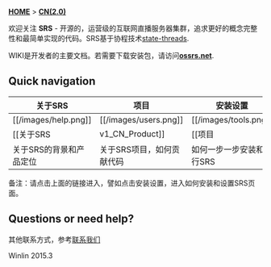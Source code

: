 [**HOME**](Home) > [**CN(2.0)**](v2_CN_Home)

欢迎关注 **SRS** - 开源的，运营级的互联网直播服务器集群，追求更好的概念完整性和最简单实现的代码。SRS基于协程技术[state-threads](st).

WIKI是开发者的主要文档。若需要下载安装包，请访问[**ossrs.net**][website].

## Quick navigation

| 关于SRS             | 项目              | 安装设置          | 文档                  |
|----------------------------|---------------------------------|-------------------------------|---------------------------|
| [[/images/help.png]] | [[/images/users.png]] | [[/images/tools.png]] | [[/images/database.png]] |
| [[关于SRS| v1_CN_Product]] | [[项目| v1_CN_Project]]       | [[安装设置| v2_CN_Setup]] | [[文档| v2_CN_Docs]]|
| 关于SRS的背景和产品定位 | 关于SRS项目，如何贡献代码 | 如何一步一步安装和运行SRS | SRS的详细技术资料 |

备注：请点击上面的链接进入，譬如点击安装设置，进入如何安装和设置SRS页面。

## Questions or need help?

其他联系方式，参考[联系我们](v1_CN_Contact)

Winlin 2015.3

[st]: https://github.com/winlinvip/state-threads
[website]: http://ossrs.net
